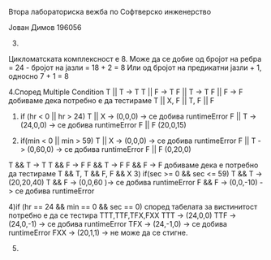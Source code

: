 Втора лабораториска вежба по Софтверско инженерство

Јован Димов 196056

3.
Цикломатската комплексност е 8. Може да се добие од бројот на ребра = 24 - бројот на јазли = 18 + 2 = 8
Или од бројот на предикатни јазли + 1, односно 7 + 1 = 8

4.Според Multiple Condition
T || T -> T
T || F -> T
F || T -> T
F || F -> F
добиваме дека потребно е да тестираме T || X, F || T, F || F


	
1) if (hr < 0 || hr > 24)
T || X -> (0,0,0) -> се добива runtimeError
F || T -> (24,0,0) -> се добива runtimeError
F || F (20,0,15)

2) if(min < 0 || min > 59)
T || X -> (0,0,0) -> се добива runtimeError
F || T -> (0,60,0) -> се добива runtimeError
F || F  (0,20,0)


T && T -> T 
T && F -> F
F && T -> F
F && F -> F
добиваме дека е потребно да тестираме T && T, T && F, F && X
3) if(sec >= 0 && sec <= 59)
T && T -> (20,20,40)
T && F -> (0,0,60 )-> се добива runtimeError
F && F -> (0,0,-10) -> се добива runtimeError

4)if (hr == 24 && min == 0 && sec == 0)
според табелата за вистинитост потребно е да се тестира TTT,TTF,TFX,FXX
TTT -> (24,0,0)
TTF -> (24,0,-1) -> се добива runtimeError
TFX -> (24,-1,0) -> се добива runtimeError
FXX -> (20,1,1) -> не може да се стигне.


5) 


